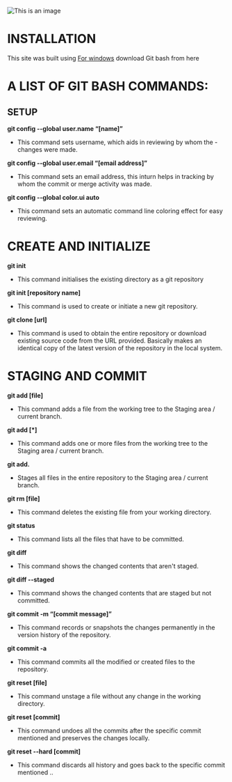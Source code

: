    ![This is an image](https://www.google.com/url?sa=i&url=https%3A%2F%2Fgithub.blog%2F2013-04-16-new-github-logo%2F&psig=AOvVaw0NPEZltt40BTTYirfHDHZN&ust=1673160257271000&source=images&cd=vfe&ved=0CBAQjRxqFwoTCNChjunttPwCFQAAAAAdAAAAABAI)


   # INSTALLATION
   This site was built using [For windows](https://gitforwindows.org/) download Git bash from here

   # A LIST OF GIT BASH COMMANDS:
   ## SETUP 
   **git config --global user.name “[name]”**

   - This command sets username, which aids in reviewing by whom the - changes were made. 

   **git config --global user.email “[email address]”**

   - This command sets an email address, this inturn helps in tracking by whom the commit or merge activity was made.

   **git config --global color.ui auto**

   - This command sets an automatic command line coloring effect for easy reviewing.  

   # CREATE AND INITIALIZE  
   **git init**

   - This command initialises the existing directory as a git repository

   **git init [repository name]**

   - This command is used to create or initiate a new git repository.

   **git clone [url]**

   - This command is used to obtain the entire repository or download existing source code from the URL provided. Basically makes an identical copy of the latest version of the repository in the local system.

   # STAGING AND COMMIT
   **git add [file]**

   - This command adds a file from the working tree to the Staging area / current branch.

   **git add [*]**

   - This command adds one or more files from the working tree to the Staging area / current branch.

   **git add.**

   - Stages all files in the entire repository to the Staging area / current branch.

   **git rm [file]**

   - This command deletes the existing file from your working directory.

   **git status**

   - This command lists all the files that have to be committed.

   **git diff** 

   - This command shows the changed contents that aren't staged.

   **git diff --staged** 

   - This command shows the changed contents that are staged but not committed.

   **git commit -m “[commit message]”**

   - This command records or snapshots the changes permanently in the version history of the repository.

   **git commit -a**

   - This command commits all the modified or created files to the repository.

   **git reset [file]**

   - This command unstage a file without any change in the working directory.

   **git reset [commit]**

   - This command undoes all the commits after the specific commit mentioned and preserves the changes locally.

   **git reset --hard [commit]**

   - This command discards all history and goes back to the specific commit mentioned ..

